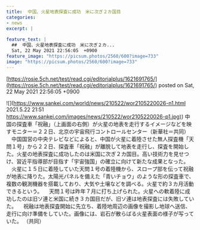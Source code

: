 ```yaml
---
title:  中国、火星地表探査に成功　米に次ぎ２カ国目  
categories:
- news
excerpt: |
  
feature_text: |
  ##  中国、火星地表探査に成功　米に次ぎ２カ...
  Sat, 22 May 2021 22:56:05  +0900
feature_image: "https://picsum.photos/2560/600?image=733"
image: "https://picsum.photos/2560/600?image=733"
---
```


[https://rosie.5ch.net/test/read.cgi/editorialplus/1621691765/](https://rosie.5ch.net/test/read.cgi/editorialplus/1621691765/)
posted on Sat, 22 May 2021 22:56:05  +0900

<!--more-->

![](https://www.sankei.com/world/news/210522/wor2105220026-n1.html 2021.5.22 21:51 [https://www.sankei.com/images/news/210522/wor2105220026-p1.jpg)](https://www.sankei.com/images/news/210522/wor2105220026-p1.jpg)) 中国の探査車「祝融」（上画面の右側）が火星の地表を走行するイメージなどを映すモニター＝２２日、北京の宇宙飛行コントロールセンター（新華社＝共同） 　中国国営の中央テレビなどによると、中国が火星に着陸させた無人探査機「天問１号」から２２日、探査車「祝融」が離脱して地表を走行し、探査を開始した。火星の地表探査に成功したのは米国に次ぎ２カ国目。高い技術力を見せつけ、習近平指導部が目指す「宇宙強国」の確立に向けて新たな成果となった。 　火星に１５日に着陸していた天問１号の着陸機から、スロープ部を伝って祝融が地表に降りた。太陽光パネルを備えた「青いチョウ」のような形の探査車で、複数の観測機器を搭載しており、大気や土壌などを調べる。火星で約３カ月活動できるという。 　天問１号は昨年７月に打ち上げられた。火星への軟着陸に成功したのは旧ソ連と米国に続き３カ国目だが、旧ソ連は地表探査には失敗していた。 　祝融は地表探査開始に先立ち、着陸地周辺の画像を撮影し地球へ送信、走行に向け準備をしていた。画像には、岩石が散らばる火星表面の様子が写っていた。 （共同）
